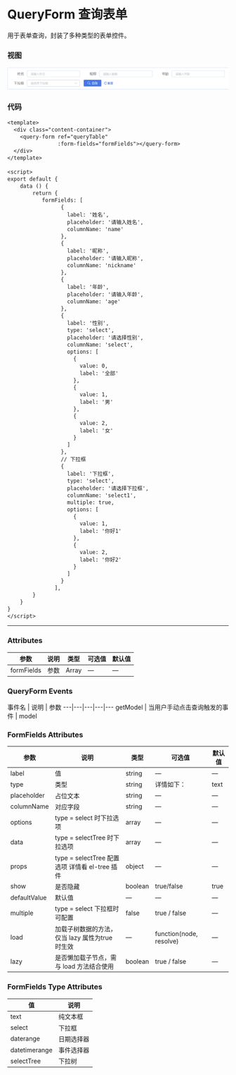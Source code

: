 # QueryForm 查询表单

用于表单查询，封装了多种类型的表单控件。

### 视图

![Alt text](../images/query-form/query-form.png)

### 代码

```vue
<template>
  <div class="content-container">
    <query-form ref="queryTable"
                :form-fields="formFields"></query-form>
  </div>
</template>

<script>
export default {
    data () {
        return {
           formFields: [
                 {
                   label: '姓名',
                   placeholder: '请输入姓名',
                   columnName: 'name'
                 },
                 {
                   label: '昵称',
                   placeholder: '请输入昵称',
                   columnName: 'nickname'
                 },
                 {
                   label: '年龄',
                   placeholder: '请输入年龄',
                   columnName: 'age'
                 },
                 {
                   label: '性别',
                   type: 'select',
                   placeholder: '请选择性别',
                   columnName: 'select',
                   options: [
                     {
                       value: 0,
                       label: '全部'
                     },
                     {
                       value: 1,
                       label: '男'
                     },
                     {
                       value: 2,
                       label: '女'
                     }
                   ]
                 },
                 // 下拉框
                 {
                   label: '下拉框',
                   type: 'select',
                   placeholder: '请选择下拉框',
                   columnName: 'select1',
                   multiple: true,
                   options: [
                     {
                       value: 1,
                       label: '你好1'
                     },
                     {
                       value: 2,
                       label: '你好2'
                     }
                   ]
                 }
               ],
        }
    }
}
</script>
```

<hr/>

### Attributes

参数 | 说明 | 类型 | 可选值 | 默认值
---|---|---|---|---
formFields | 参数 | Array | — | —

### QueryForm Events

事件名 | 说明 | 参数 
---|---|---|---|---
getModel | 当用户手动点击查询触发的事件 | model


### FormFields Attributes

参数 | 说明 | 类型 | 可选值 | 默认值
---|---|---|---|---
label | 值 | string | — | —
type | 类型 | string | 详情如下： | text
placeholder | 占位文本 | string | — | —
columnName | 对应字段 | string | — | —
options | type = select 时下拉选项 | array | — | —
data | type = selectTree 时下拉选项 | array | — | —
props | type = selectTree 配置选项 详情看 el-tree 插件 | object | — | —
show | 是否隐藏 | boolean | true/false | true
defaultValue | 默认值 | — | — | —
multiple | type = select 下拉框时可配置 | false | true / false | —
load | 加载子树数据的方法，仅当 lazy 属性为true 时生效 | — | function(node, resolve) | —
lazy | 是否懒加载子节点，需与 load 方法结合使用 | boolean | true / false | —

### FormFields Type Attributes

值 | 说明
---|---
text | 纯文本框 
select | 下拉框
daterange | 日期选择器
datetimerange | 事件选择器 
selectTree | 下拉树
